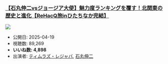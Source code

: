 ### [【石丸伸二vsジョージア大使】魅力度ランキングを覆す！北関東の歴史と進化【ReHacQ旅inひたちなか完結】](https://www.youtube.com/watch?v=ZmUitnuWX8g)
[![](https://img.youtube.com/vi/ZmUitnuWX8g/sddefault.jpg)](https://www.youtube.com/watch?v=ZmUitnuWX8g)
-   公開日: 2025-04-19
-   視聴数: 89,269
-   **いいね数: 4,898**
-   出演者: [ティムラズ・レジャバ](/rehacq_fan/people/ティムラズ・レジャバ "wikilink"), [石丸伸二](/rehacq_fan/people/石丸伸二 "wikilink")
